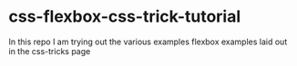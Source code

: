 # css-flexbox-css-trick-tutorial
In this repo I am trying out the various examples flexbox examples laid out in the css-tricks page
